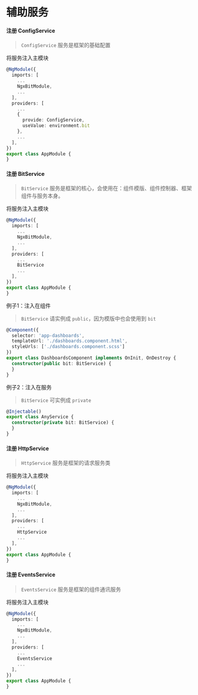 # 辅助服务

#### 注册 ConfigService

> `ConfigService` 服务是框架的基础配置

将服务注入主模块

```typescript
@NgModule({
  imports: [
    ...
    NgxBitModule,
    ...
  ],
  providers: [
    ...
    {
      provide: ConfigService,
      useValue: environment.bit
    },
    ...
  ],
})
export class AppModule {
}
```

#### 注册 BitService

> `BitService` 服务是框架的核心，会使用在：组件模版、组件控制器、框架组件与服务本身。

将服务注入主模块

```typescript
@NgModule({
  imports: [
    ...
    NgxBitModule,
    ...
  ],
  providers: [
    ...
    BitService
    ...
  ],
})
export class AppModule {
}
```

例子1：注入在组件

> `BitService` 请实例成 `public`，因为模版中也会使用到 `bit`

```typescript
@Component({
  selector: 'app-dashboards',
  templateUrl: './dashboards.component.html',
  styleUrls: ['./dashboards.component.scss']
})
export class DashboardsComponent implements OnInit, OnDestroy {
  constructor(public bit: BitService) {
  }
}
```

例子2：注入在服务

> `BitService` 可实例成 `private`

```typescript
@Injectable()
export class AnyService {
  constructor(private bit: BitService) {
  }
}
```

#### 注册 HttpService

> `HttpService` 服务是框架的请求服务类

将服务注入主模块

```typescript
@NgModule({
  imports: [
    ...
    NgxBitModule,
    ...
  ],
  providers: [
    ...
    HttpService
    ...
  ],
})
export class AppModule {
}
```

#### 注册 EventsService

> `EventsService` 服务是框架的组件通讯服务

将服务注入主模块

```typescript
@NgModule({
  imports: [
    ...
    NgxBitModule,
    ...
  ],
  providers: [
    ...
    EventsService
    ...
  ],
})
export class AppModule {
}
```